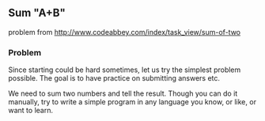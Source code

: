 ## Sum "A+B"

problem from http://www.codeabbey.com/index/task_view/sum-of-two

### Problem
Since starting could be hard sometimes, let us try the simplest problem possible. The goal is to have practice on submitting answers etc.

We need to sum two numbers and tell the result. Though you can do it manually, try to write a simple program in any language you know, or like, or want to learn.